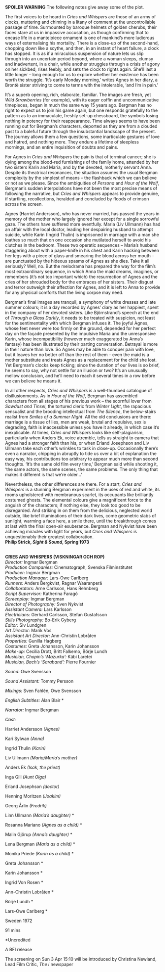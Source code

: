 

**SPOILER WARNING** The following notes give away some of the plot.

The first voices to be heard in _Cries and Whispers_ are those of an army of clocks, muttering and chiming in a litany of comment at the uncontrollable passage of time. Surmounted by baroque helmets of golden cherubs, their faces stare at us in impassive accusation, as though confirming that to encase life in a mantelpiece ornament is one of mankind’s more ludicrous ways of externalising his mortality. There is a close-up of the second-hand, chopping down like a scythe, and then, in an instant of heart failure, a clock has stopped. It is as if a miraculous suspension of nature lets us slip through into an uncertain period beyond, where a woman sleeps, clumsy and inadvertent, in a chair, while another struggles through a crisis of agony on her sickbed, rises feebly, and sets the clock to rights again. She’ll last a little longer – long enough for us to explore whether her existence has been worth the struggle. ‘It’s early Monday morning,’ writes Agnes in her diary, a Brontë sister striving to come to terms with the intolerable, ‘and I’m in pain.’

It’s a superb opening, rich, elaborate, familiar. The images are fresh, yet _Wild_ _Strawberries_ (for example), with its eager coffin and uncommunicative timepieces, began in much the same way 15 years ago. Bergman has no right to expect us to join his game again, but one responds gratefully to the pattern as to an immaculate, freshly set-up chessboard, the symbols losing nothing in potency for their reappearance. Time always seems to have been running out for Bergman’s characters, deported as they are from a clouded past to a baleful future through the insubstantial landscape of the present. The journey allows them a few questions, some inarticulate gestures of love and hatred, and nothing more. They endure a lifetime of sleepless mornings, and an entire inquisition of doubts and pains.

For Agnes in _Cries and Whispers_ the pain is that of terminal cancer; she is dying among the blood-red furnishings of the family home, attended by her two sisters Karin and Maria, and by the devoted, motherly servant Anna. Despite its theatrical resonances, the situation assumes the usual Bergman complexity by the simplest of means – the flashback which we can believe or not as we please. Since the ambiguities of _Persona_ and _Hour of the Wolf_, Bergman’s sudden interpolations have not been the most precise means of following the narrative, but _Cries and Whispers_ appears to provide genuine, if startling, recollections, heralded and concluded by floods of crimson across the screen.

Agnes (Harriet Andersson), who has never married, has passed the years in memory of the mother who largely ignored her except for a single sorrowful gaze. The others have suffered more eventfully. Maria (Liv Ullmann) has had an affair with the local doctor, leading her despairing husband to attempt suicide, while Karin (Ingrid Thulin) is imprisoned in marriage with a man she loathes so much that on one occasion she mutilated herself to avoid his clutches in the bedroom. These two operatic sequences – Maria’s husband staggering about with a paper-knife in his chest and Karin hacking between her legs with a piece of glass and smearing the blood across her mouth – are punctuated by the hideous spasms of Agnes as she dies. Take it all seriously? Well, no. But the melodrama has prepared the way for the film’s most extraordinary sequence, in which Anna the maid dreams, imagines, or remembers (it’s not too important which) the resurrection of Agnes and the cries of her shrouded body for the embraces of her sisters. Their disgust and terror outweigh their affection for Agnes, and it is left to Anna to provide for any physical comforts that the living corpse may need.

Bergman’s final images are tranquil, a symphony of white dresses and late summer colours; it is a day recorded by Agnes’ diary as her happiest, spent in the company of her devoted sisters. Like Björnstrand’s speech at the end of _Through a Glass Darkly_, it needs to be treated with suspicion, not least for the sentimentality with which Bergman infuses it. The joyful Agnes, whose feet never were too firmly on the ground, depended for her perfect day on the façade presented by the impulsive Maria and the unresponsive Karin, whose incompatibility (however much exaggerated by Anna’s fantasy) has been illustrated by their parting conversation. Betrayal is more in their nature than love. So Agnes may be able to conquer pain with love, but it leaves her no better off than the rest of them – even the maid is a mother substitute and treats Agnes as a replacement for the child she lost. Yet Bergman’s clocks keep ticking; since the duration of our lives is so brief, he seems to say, why not settle for an illusion or two? It’s an unusually mellow conclusion, and he’ll need to reach it several times in a row before we can believe he means it.

In all other respects, _Cries and Whispers_ is a well-thumbed catalogue of disillusionments. As in _Hour of the Wolf_, Bergman has assembled characters from all stages of his previous work – the scornful lover from _Sawdust and Tinsel_, the tortured cleric from _Winter Light_, the rapacious sensualist and the brooding intellectual from _The_ _Silence_, the below-stairs realist from _Smiles of a Summer Night_. All the old conclusions are there: marriage is a tissue of lies, men are weak, brutal and repulsive, sex is degrading, faith is inaccessible unless you have it already, in which case it’s inexplicable. At times, _Cries and Whispers_ looks like self-plagiarism, particularly when Anders Ek, voice atremble, tells us straight to camera that Agnes had a stronger faith than his, or when Erland Josephson and Liv Ullmann take each other’s wrinkles to task in close-up. Occasionally there’s even a narrator, chipping in abruptly to tide us over a bit of explanation the easy way, his contributions too arbitrary to appear much more than second thoughts. ‘It’s the same old film every time,’ Bergman said while shooting it, ‘the same actors, the same scenes, the same problems. The only thing that makes it different is that we’re older…’

Nevertheless, the other differences are there. For a start, _Cries and Whispers_ is a stunning Bergman experiment in the uses of red and white, its rooms upholstered with membranous scarlet, its occupants like brilliantly costumed ghosts. The elemental colours give a magnificent force to the anguish of the characters; if nothing else, they look too good to be disregarded. And striking in on them from the delicious, neglected world outside, like brief illuminations of their dark lives, come geometric slabs of sunlight, warming a face here, a smile there, until the breakthrough comes at last with the final open-air exuberance. Bergman and Nykvist have been achieving miracles with light for years, but _Cries and Whispers_ is unquestionably their greatest collaboration.  
**Philip Strick, _Sight & Sound_, Spring 1973**
<br><br>

**CRIES AND WHISPERS (VISKNINGAR OCH ROP)**<br>
_Director:_ Ingmar Bergman<br>
_Production Companies:_ Cinematograph, Svenska Filminstitutet<br>
_Producer:_ Ingmar Bergman<br>
_Production Manager:_ Lars-Owe Carlberg<br>
_Runners:_ Anders Bergkvist, Ragnar Waaranperä<br>
_Collaborators:_ Arne Carlsson, Hans Rehnberg<br>
_Script Supervisor:_ Katherina Faragó<br>
_Screenplay:_ Ingmar Bergman<br>
_Director of Photography:_ Sven Nykvist<br>
_Assistant Camera:_ Lars Karlsson<br>
_Electricians:_ Gerhard Carlsson, Stefan Gustafsson<br>
_Stills Photography:_ Bo-Erik Gyberg<br>
_Editor:_ Siv Lundgren<br>
_Art Director:_ Marik Vos<br>
_Assistant Art Director:_ Ann-Christin Lobråten<br>
_Properties:_ Gunilla Hagberg<br>
_Costumes:_ Greta Johansson, Karin Johansson<br>
_Make-up:_ Cecilia Drott, Britt Falkemo, Börje Lundh<br>
_Musician, Chopin’s ‘Mazurka’:_ Käbi Laretei<br>
_Musician, Bach’s ‘Saraband’:_ Pierre Fournier<br>

_Sound:_ Owe Svensson<br>

_Sound Assistant:_ Tommy Persson<br>

_Mixings:_ Sven Fahlén, Owe Svensson<br>

_English Subtitles:_ Alan Blair *<br>

_Narrator:_ Ingmar Bergman<br>

_Cast:_<br>

Harriet Andersson _(Agnes)_<br>

Kari Sylwan _(Anna)_<br>

Ingrid Thulin _(Karin)_<br>

Liv Ullmann _(Maria/Maria’s mother)_<br>

Anders Ek _(Isak, the priest)_<br>

Inga Gill _(Aunt Olga)_<br>

Erland Josephson _(doctor)_<br>

Henning Moritzen _(Joakim)_<br>

Georg Årlin _(Fredrik)_<br>

Linn Ullmann _(Maria’s daughter)_ *<br>

Rosanna Mariano _(Agnes as a child)_ *<br>

Malin Gjörup _(Anna’s daughter)_ *<br>

Lena Bergman _(Maria as a child)_ *<br>

Monika Priede _(Karin as a child)_ *<br>

Greta Johansson *<br>

Karin Johansson *<br>

Ingrid Von Rosen *<br>

Ann-Christin Lobråten *<br>

Börje Lundh *<br>

Lars-Owe Carlberg *<br>

Sweden 1972<br>

91 mins

*Uncredited

A BFI release

The screening on Sun 3 Apr 15:10 will be introduced by Christina Newland, Lead Film Critic, _The i_ newspaper<br>
<br>


<!--stackedit_data:
eyJoaXN0b3J5IjpbMjExMDk0NTk3XX0=
-->